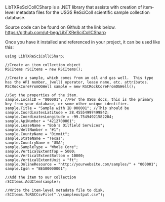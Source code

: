 ﻿LibTXReSciCollCSharp is a .NET library that assists with creation of item-level metadata files for the USGS ReSciColl scientific sample collection database.

Source code can be found on Github at the link below.
https://github.com/ut-beg/LibTXReSciCollCSharp

Once you have it installed and referenced in your project, it can be used like this:

```
using LibTXReSciCollCSharp;

//Create an item collection object
RSCItems rSCItems = new RSCItems();

//Create a sample, which comes from an oil and gas well.  This type has the API number, (well) operator, lease name, etc. attributes.
RSCRockCoreFromOGWell sample = new RSCRockCoreFromOGWell();

//Set the properties of the item.
sample.LocalID = "000001"; //Per the USGS docs, this is the primary key from your database, or some other unique identifier.
sample.Title = "Sample with ID 000001"; //This should be 
sample.CoordinatesLatitude = 28.45554997499842;
sample.CoordinatesLongitude = -99.75494921582204;
sample.ApiNumber = "4212700001";
sample.LeaseName = "Bob's Oilfield Services";
sample.WellNumber = "#1";
sample.CountyName = "Dimmit";
sample.StateName = "Texas";
sample.CountryName = "USA";
sample.SampleType = "Whole Core";
sample.VerticalExtentTop = 5000;
sample.VerticalExtentBottom = 10000;
sample.VerticalExtentUnit = "ft";
sample.OnlineResource = "http://yourwebsite.com/samples/" + "000001";
sample.Igsn = "BEG00000001";

//Add the item to our collection
rSCItems.AddItem(sample);

//Write the item-level metadata file to disk.
rSCItems.ToRSCCsvFile(".\\sampleoutput.csv");

```
